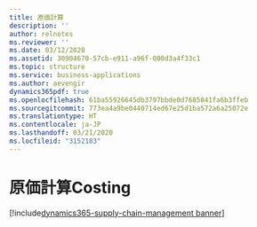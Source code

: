 ```yaml
---
title: 原価計算
description: ''
author: relnotes
ms.reviewer: ''
ms.date: 03/12/2020
ms.assetid: 30904670-57cb-e911-a96f-000d3a4f33c1
ms.topic: structure
ms.service: business-applications
ms.author: aevengir
dynamics365pdf: true
ms.openlocfilehash: 61ba55926645db3797bbde0d7685841fa6b3ffeb
ms.sourcegitcommit: 773ea4a9be0440714ed67e25d1ba572a6a25072e
ms.translationtype: HT
ms.contentlocale: ja-JP
ms.lasthandoff: 03/21/2020
ms.locfileid: "3152183"
---
```

# <a name="costing"></a><span data-ttu-id="b43ca-102">原価計算</span><span class="sxs-lookup"><span data-stu-id="b43ca-102">Costing</span></span>

[!include[dynamics365-supply-chain-management banner](../includes/dynamics365-supply-chain-management.md)]

<!--structure start-->

<!--structure end-->



